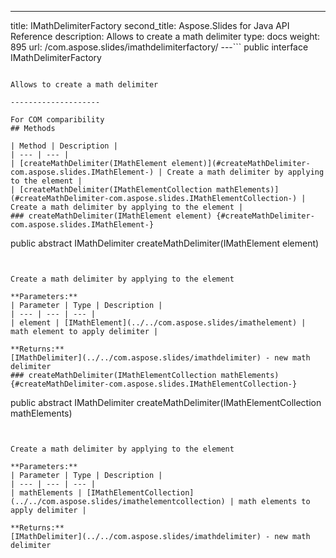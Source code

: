 ---
title: IMathDelimiterFactory
second_title: Aspose.Slides for Java API Reference
description: Allows to create a math delimiter
type: docs
weight: 895
url: /com.aspose.slides/imathdelimiterfactory/
---```
public interface IMathDelimiterFactory
```

Allows to create a math delimiter

--------------------

For COM comparibility
## Methods

| Method | Description |
| --- | --- |
| [createMathDelimiter(IMathElement element)](#createMathDelimiter-com.aspose.slides.IMathElement-) | Create a math delimiter by applying to the element |
| [createMathDelimiter(IMathElementCollection mathElements)](#createMathDelimiter-com.aspose.slides.IMathElementCollection-) | Create a math delimiter by applying to the element |
### createMathDelimiter(IMathElement element) {#createMathDelimiter-com.aspose.slides.IMathElement-}
```
public abstract IMathDelimiter createMathDelimiter(IMathElement element)
```


Create a math delimiter by applying to the element

**Parameters:**
| Parameter | Type | Description |
| --- | --- | --- |
| element | [IMathElement](../../com.aspose.slides/imathelement) | math element to apply delimiter |

**Returns:**
[IMathDelimiter](../../com.aspose.slides/imathdelimiter) - new math delimiter
### createMathDelimiter(IMathElementCollection mathElements) {#createMathDelimiter-com.aspose.slides.IMathElementCollection-}
```
public abstract IMathDelimiter createMathDelimiter(IMathElementCollection mathElements)
```


Create a math delimiter by applying to the element

**Parameters:**
| Parameter | Type | Description |
| --- | --- | --- |
| mathElements | [IMathElementCollection](../../com.aspose.slides/imathelementcollection) | math elements to apply delimiter |

**Returns:**
[IMathDelimiter](../../com.aspose.slides/imathdelimiter) - new math delimiter
